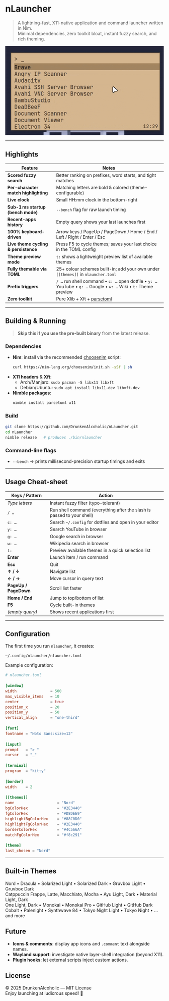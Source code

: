 # nLauncher

> A lightning-fast, X11-native application and command launcher written in Nim.\
> Minimal dependencies, zero toolkit bloat, instant fuzzy search, and rich theming.

![nLauncher screenshot](Screenshot.gif)

---

## Highlights

| Feature | Notes |
| ------------------------------------ | ----------------------------------------------------------------------------------------------------------------- |
| **Scored fuzzy search**              | Better ranking on prefixes, word starts, and tight matches                                                        |
| **Per-character match highlighting** | Matching letters are bold & colored (theme-configurable)                                                          |
| **Live clock**                       | Small HH\:mm clock in the bottom-right                                                                            |
| **Sub-1 ms startup (bench mode)**    | `--bench` flag for raw launch timing                                                                              |
| **Recent-apps history**              | Empty query shows your last launches first                                                                        |
| **100% keyboard-driven**             | Arrow keys / PageUp / PageDown / Home / End / Left / Right / Enter / Esc                                          |
| **Live theme cycling & persistence** | Press F5 to cycle themes; saves your last choice in the TOML config                                               |
| **Theme preview mode**               | `t:` shows a lightweight preview list of available themes                                                         |
| **Fully themable via TOML**          | 25+ colour schemes built-in; add your own under `[[themes]]` in `nlauncher.toml`                                  |
| **Prefix triggers**                   | `/ …` run shell command • `c: …` open dotfile • `y: …` YouTube • `g: …` Google • `w: …` Wiki • `t:` Theme preview |
| **Zero toolkit**                     | Pure Xlib + Xft + [parsetoml](https://github.com/pragmagic/parsetoml)                                             |

---

## Building & Running

> **Skip this if you use the pre-built binary** from the latest release.

### Dependencies

- **Nim**: install via the recommended [choosenim](https://nim-lang.org/choosenim) script:
  ```bash
  curl https://nim-lang.org/choosenim/init.sh -sSf | sh
  ```
- **X11 headers** & **Xft**:
  - Arch/Manjaro: `sudo pacman -S libx11 libxft`
  - Debian/Ubuntu: `sudo apt install libx11-dev libxft-dev`
- **Nimble packages**:
  ```bash
  nimble install parsetoml x11
  ```

### Build

```bash
git clone https://github.com/DrunkenAlcoholic/nLauncher.git
cd nLauncher
nimble release   # produces ./bin/nlauncher
```

### Command-line flags

- `--bench` → prints millisecond-precision startup timings and exits

---

## Usage Cheat-sheet

| Keys / Pattern        | Action                                                                 |
| --------------------- | ---------------------------------------------------------------------- |
| *Type letters*        | Instant fuzzy filter (typo-tolerant)                                   |
| `/ …`                 | Run shell command (everything after the slash is passed to your shell) |
| `c: …`                | Search `~/.config` for dotfiles and open in your editor                |
| `y: …`                | Search YouTube in browser                                              |
| `g: …`                | Google search in browser                                               |
| `w: …`                | Wikipedia search in browser                                            |
| `t:`                  | Preview available themes in a quick selection list                     |
| **Enter**             | Launch item / run command                                              |
| **Esc**               | Quit                                                                   |
| **↑ / ↓**             | Navigate list                                                          |
| **← / →**             | Move cursor in query text                                              |
| **PageUp / PageDown** | Scroll list faster                                                     |
| **Home / End**        | Jump to top/bottom of list                                             |
| **F5**                | Cycle built-in themes                                                  |
| *(empty query)*       | Shows recent applications first                                        |

---

## Configuration

The first time you run `nlauncher`, it creates:

```
~/.config/nlauncher/nlauncher.toml
```

Example configuration:

```toml
# nlauncher.toml

[window]
width               = 500
max_visible_items   = 10
center              = true
position_x          = 20
position_y          = 50
vertical_align      = "one-third"

[font]
fontname = "Noto Sans:size=12"

[input]
prompt   = "> "
cursor   = "_"

[terminal]
program  = "kitty"

[border]
width    = 2

[[themes]]
name                   = "Nord"
bgColorHex             = "#2E3440"
fgColorHex             = "#D8DEE9"
highlightBgColorHex    = "#88C0D0"
highlightFgColorHex    = "#2E3440"
borderColorHex         = "#4C566A"
matchFgColorHex        = "#f8c291"

[theme]
last_chosen = "Nord"
```

---

## Built-in Themes

Nord • Dracula • Solarized Light • Solarized Dark • Gruvbox Light • Gruvbox Dark\
Catppuccin Frappe, Latte, Macchiato, Mocha • Ayu Light, Dark • Material Light, Dark\
One Light, Dark • Monokai • Monokai Pro • GitHub Light • GitHub Dark\
Cobalt • Palenight • Synthwave 84 • Tokyo Night Light • Tokyo Night • …and more


## Future

- **Icons & comments**: display app icons and `.comment` text alongside names.
- **Wayland support**: investigate native layer-shell integration (beyond X11).
- **Plugin hooks**: let external scripts inject custom actions.


## License

© 2025 DrunkenAlcoholic — MIT License\
Enjoy launching at ludicrous speed! 🚀

